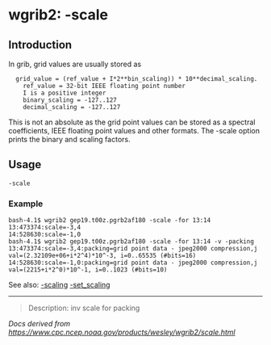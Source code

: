 # wgrib2: -scale

## Introduction

In grib, grid values are usually stored as

```
  grid_value = (ref_value + I*2**bin_scaling)) * 10**decimal_scaling.
    ref_value = 32-bit IEEE floating point number
    I is a positive integer
    binary_scaling = -127..127
    decimal_scaling = -127..127
```

This is not an absolute as the grid point values can be stored as
a spectral coefficients, IEEE floating point values and other formats.
The -scale option prints the binary and
scaling factors.

## Usage

```
-scale
```

### Example

```
bash-4.1$ wgrib2 gep19.t00z.pgrb2af180 -scale -for 13:14
13:473374:scale=-3,4
14:528630:scale=-1,0
bash-4.1$ wgrib2 gep19.t00z.pgrb2af180 -scale -for 13:14 -v -packing
13:473374:scale=-3,4:packing=grid point data - jpeg2000 compression,j val=(2.32109e+06+i*2^4)*10^-3, i=0..65535 (#bits=16)
14:528630:scale=-1,0:packing=grid point data - jpeg2000 compression,j val=(2215+i*2^0)*10^-1, i=0..1023 (#bits=10)
```

See also:
[-scaling](./scaling.md)
[-set_scaling](./set_scaling.md)

---

> Description: inv scale for packing

_Docs derived from <https://www.cpc.ncep.noaa.gov/products/wesley/wgrib2/scale.html>_
